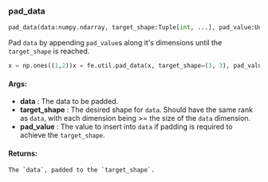 

### pad_data
```python
pad_data(data:numpy.ndarray, target_shape:Tuple[int, ...], pad_value:Union[float, int]) -> numpy.ndarray
```
Pad `data` by appending `pad_value`s along it's dimensions until the `target_shape` is reached.
```python
x = np.ones((1,2))x = fe.util.pad_data(x, target_shape=(3, 3), pad_value = -2)  # [[1, 1, -2], [-2, -2, -2], [-2, -2, -2]]
```

#### Args:

* **data** :  The data to be padded.
* **target_shape** :  The desired shape for `data`. Should have the same rank as `data`, with each dimension being >=        the size of the `data` dimension.
* **pad_value** :  The value to insert into `data` if padding is required to achieve the `target_shape`.

#### Returns:
    The `data`, padded to the `target_shape`.